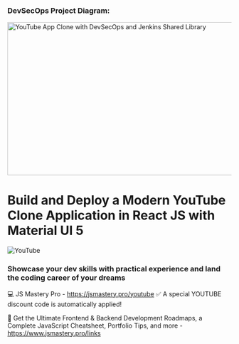 ### DevSecOps Project Diagram:
<img width="596" height="344" alt="YouTube App Clone with DevSecOps and Jenkins Shared Library" src="https://github.com/user-attachments/assets/85dc2662-8057-49b1-8c50-7427c55172ae" />


# Build and Deploy a Modern YouTube Clone Application in React JS with Material UI 5

![YouTube](https://i.ibb.co/4R5RkmW/Thumbnail-5.png)

### Showcase your dev skills with practical experience and land the coding career of your dreams
💻 JS Mastery Pro - https://jsmastery.pro/youtube
✅ A special YOUTUBE discount code is automatically applied!

📙 Get the Ultimate Frontend & Backend Development Roadmaps, a Complete JavaScript Cheatsheet, Portfolio Tips, and more - https://www.jsmastery.pro/links 
